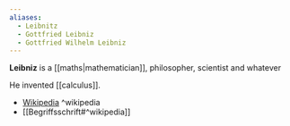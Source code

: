```yaml
---
aliases:
  - Leibnitz
  - Gottfried Leibniz
  - Gottfried Wilhelm Leibniz
---
```

**Leibniz** is a [[maths|mathematician]], philosopher, scientist and whatever

He invented [[calculus]].

- [Wikipedia](https://en.wikipedia.org/wiki/Gottfried_Wilhelm_Leibniz) ^wikipedia
- [[Begriffsschrift#^wikipedia]]